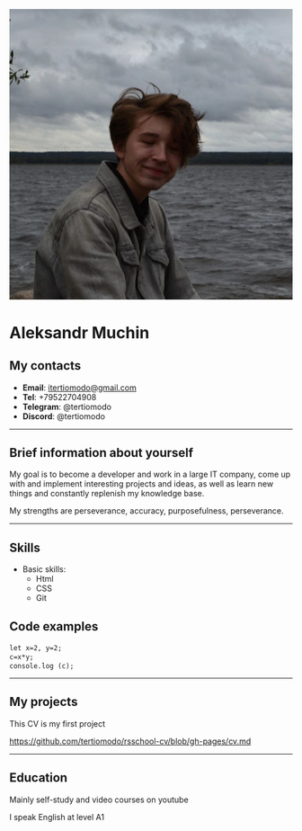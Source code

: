 ![avtar](img/avatar.jpg)

# Aleksandr Muchin

## My contacts
  * **Email**: itertiomodo@gmail.com
   * **Tel**: +79522704908
   * **Telegram**: @tertiomodo
   * **Discord**: @tertiomodo 
*****
## Brief information about yourself
My goal is to become a developer and work in a large IT company, come up with and implement interesting projects and ideas, as well as learn new things and constantly replenish my knowledge base. 

My strengths are perseverance, accuracy, purposefulness, perseverance.
*****
## Skills
* Basic skills:
  * Html
  * CSS
  * Git

## Code examples
```
let x=2, y=2;
c=x*y;
console.log (c);
```
*****
## My projects
This CV is my first project

https://github.com/tertiomodo/rsschool-cv/blob/gh-pages/cv.md 
*****
## Education
Mainly self-study and video courses on youtube

I speak English at level A1